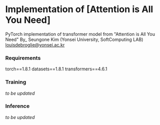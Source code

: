 # Implementation of [Attention is All You Need]

PyTorch implementation of transformer model from "Attention is All You Need"
By_ Seungone Kim
(Yonsei University, SoftComputing LAB)
louisdebroglie@yonsei.ac.kr

### Requirements
torch==1.8.1
datasets==1.8.1
transformers==4.6.1

### Training

_to be updated_

### Inference

_to be updated_